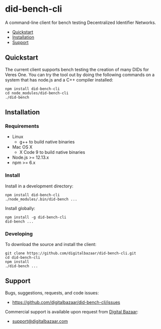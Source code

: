 # did-bench-cli

A command-line client for bench testing Decentralized Identifier Networks.

 * [Quickstart](#quickstart)
 * [Installation](#installation)
 * [Support](#support)

## Quickstart

The current client supports bench testing the creation of many DIDs for Veres
One. You can try the tool out by doing the following commands on a system that
has node.js and a C++ compiler installed:

    npm install did-bench-cli
    cd node_modules/did-bench-cli
    ./did-bench

## Installation

### Requirements

* Linux
  * g++ to build native binaries
* Mac OS X
  * X Code 9 to build native binaries
* Node.js >= 12.13.x
* npm >= 6.x

### Install

Install in a development directory:

    npm install did-bench-cli
    ./node_modules/.bin/did-bench ...

Install globally:

    npm install -g did-bench-cli
    did-bench ...

### Developing

To download the source and install the client:

    git clone https://github.com/digitalbazaar/did-bench-cli.git
    cd did-bench-cli
    npm install
    ./did-bench ...

## Support

Bugs, suggestions, requests, and code issues:

  * https://github.com/digitalbazaar/did-bench-cli/issues

Commercial support is available upon request from [Digital Bazaar][]:

  * support@digitalbazaar.com

[Digital Bazaar]: https://digitalbazaar.com/
